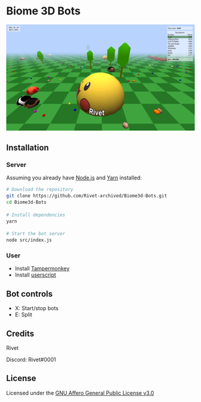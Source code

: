 # Biome 3D Bots

![Image](https://github.com/Rivet-archived/Biome3d-Bots/raw/main/img/image.png)

## Installation

### Server
Assuming you already have [Node.js](https://nodejs.org/en/) and [Yarn](https://yarnpkg.com/getting-started/install) installed:

```sh
# Download the repository
git clone https://github.com/Rivet-archived/Biome3d-Bots.git
cd Biome3d-Bots

# Install dependencies
yarn

# Start the bot server
node src/index.js
```
### User
- Install [Tampermonkey](https://www.tampermonkey.net/)
- Install [userscript](https://github.com/Rivet-archived/Biome3d-Bots/raw/main/userscript.user.js)

## Bot controls
- X: Start/stop bots
- E: Split

## Credits
Rivet

Discord: Rivet#0001

## License
Licensed under the [GNU Affero General Public License v3.0](https://github.com/Rivet-archived/Biome3d-Bots/blob/main/LICENSE)
